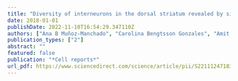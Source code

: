 ```yaml
---
title: "Diversity of interneurons in the dorsal striatum revealed by single-cell RNA sequencing and PatchSeq"
date: 2018-01-01
publishDate: 2022-11-10T16:54:29.347110Z
authors: ["Ana B Muñoz-Manchado", "Carolina Bengtsson Gonzales", "Amit Zeisel", "Hermany Munguba", "Bo Bekkouche", "Nathan Skene", "Peter Lönnerberg", "Jesper Ryge", "Kenneth D Harris", "Sten Linnarsson", " others"]
publication_types: ["2"]
abstract: ""
featured: false
publication: "*Cell reports*"
url_pdf: https://www.sciencedirect.com/science/article/pii/S2211124718311562
---
```



